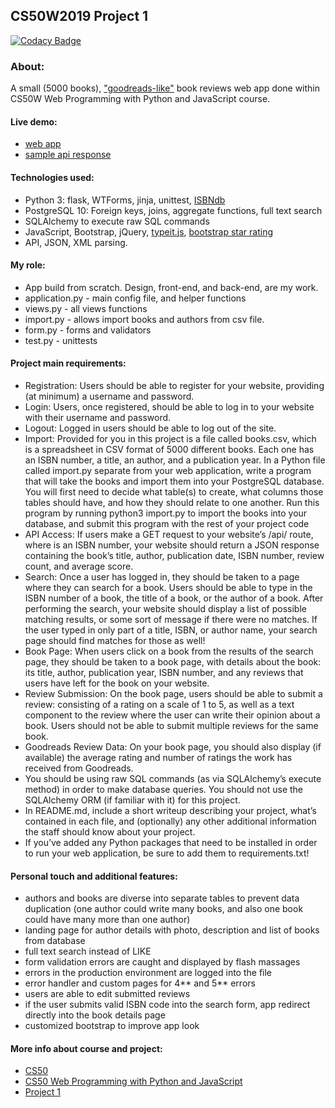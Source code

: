 ## CS50W2019 Project 1
[![Codacy Badge](https://api.codacy.com/project/badge/Grade/cc4ab1eb4b164773a41b4eb0572fa56b)](https://www.codacy.com/manual/jtertil/CS50W2019-project1?utm_source=github.com&amp;utm_medium=referral&amp;utm_content=jtertil/CS50W2019-project1&amp;utm_campaign=Badge_Grade)

### About:
A small (5000 books), ["goodreads-like"](https://www.goodreads.com/) book reviews web app done within 
CS50W Web Programming with Python and JavaScript course.

#### Live demo:
* [web app](https://cs50w-jt-project1.herokuapp.com/)
* [sample api response](https://cs50w-jt-project1.herokuapp.com/api/1594561753)

#### Technologies used:
 * Python 3: flask, WTForms, jinja, unittest, [ISBNdb](https://isbndb.com/apidocs)
 * PostgreSQL 10: Foreign keys, joins, aggregate functions, full text search 
 * SQLAlchemy to execute raw SQL commands 
 * JavaScript, Bootstrap, jQuery, [typeit.js](https://typeitjs.com/), [bootstrap star rating](https://plugins.krajee.com/star-rating)
 * API, JSON, XML parsing.

#### My role:
 * App build from scratch. Design, front-end, and back-end, are my work.
 * application.py - main config file, and helper functions
 * views.py - all views functions
 * import.py - allows import books and authors from csv file.
 * form.py - forms and validators
 * test.py - unittests

#### Project main requirements:
* Registration: Users should be able to register for your website, providing (at minimum) a username and password.
* Login: Users, once registered, should be able to log in to your website with their username and password.
* Logout: Logged in users should be able to log out of the site.
* Import: Provided for you in this project is a file called books.csv, which is a spreadsheet in CSV format of 5000 different books. Each one has an ISBN number, a title, an author, and a publication year. In a Python file called import.py separate from your web application, write a program that will take the books and import them into your PostgreSQL database. You will first need to decide what table(s) to create, what columns those tables should have, and how they should relate to one another. Run this program by running python3 import.py to import the books into your database, and submit this program with the rest of your project code
* API Access: If users make a GET request to your website’s /api/<isbn> route, where <isbn> is an ISBN number, your website should return a JSON response containing the book’s title, author, publication date, ISBN number, review count, and average score.
* Search: Once a user has logged in, they should be taken to a page where they can search for a book. Users should be able to type in the ISBN number of a book, the title of a book, or the author of a book. After performing the search, your website should display a list of possible matching results, or some sort of message if there were no matches. If the user typed in only part of a title, ISBN, or author name, your search page should find matches for those as well!
* Book Page: When users click on a book from the results of the search page, they should be taken to a book page, with details about the book: its title, author, publication year, ISBN number, and any reviews that users have left for the book on your website.
* Review Submission: On the book page, users should be able to submit a review: consisting of a rating on a scale of 1 to 5, as well as a text component to the review where the user can write their opinion about a book. Users should not be able to submit multiple reviews for the same book.
* Goodreads Review Data: On your book page, you should also display (if available) the average rating and number of ratings the work has received from Goodreads.
* You should be using raw SQL commands (as via SQLAlchemy’s execute method) in order to make database queries. You should not use the SQLAlchemy ORM (if familiar with it) for this project.
* In README.md, include a short writeup describing your project, what’s contained in each file, and (optionally) any other additional information the staff should know about your project.
* If you’ve added any Python packages that need to be installed in order to run your web application, be sure to add them to requirements.txt!

#### Personal touch and additional features:
* authors and books are diverse into separate tables to prevent data duplication (one author could write many books, and also one book could have many more than one author)
* landing page for author details with photo, description and list of books from database 
* full text search instead of LIKE 
* form validation errors are caught and displayed by flash massages
* errors in the production environment are logged into the file
* error handler and custom pages for 4** and 5** errors
* users are able to edit submitted reviews
* if the user submits valid ISBN code into the search form, app redirect directly into the book details page
* customized bootstrap to improve app look


#### More info about course and project:
* [CS50](https://cs50.harvard.edu/college/)
* [CS50 Web Programming with Python and JavaScript](https://www.edx.org/course/cs50s-web-programming-with-python-and-javascript)
* [Project 1](https://docs.cs50.net/web/2019/x/projects/1/project1.html)